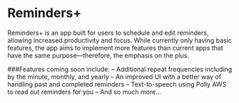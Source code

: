 # Reminders+
Reminders+ is an app built for users to schedule and edit reminders, allowing increased productivity and focus. While currently only having basic features, the app aims to implement more features than current apps that have the same purpose—therefore, the emphasis on the plus.

###Features coming soon include:
  – Additional repeat frequencies including by the minute, monthly, and yearly
  – An improved UI with a better way of handling past and completed reminders
  – Text-to-speech using Polly AWS to read out reminders for you
  – And so much more...
